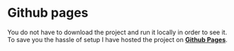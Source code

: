 # Github pages
You do not have to download the project and run it locally in order to see it. To save you the hassle of setup I have hosted the project on **[Github Pages](https://adamgaidi.github.io/summer-projects/)**.

